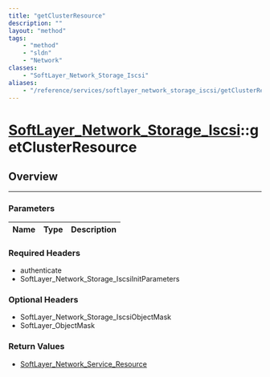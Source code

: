 ```yaml
---
title: "getClusterResource"
description: ""
layout: "method"
tags:
    - "method"
    - "sldn"
    - "Network"
classes:
    - "SoftLayer_Network_Storage_Iscsi"
aliases:
    - "/reference/services/softlayer_network_storage_iscsi/getClusterResource"
---
```

# [SoftLayer_Network_Storage_Iscsi](/reference/services/SoftLayer_Network_Storage_Iscsi)::getClusterResource




## Overview 


-----

### Parameters 
|Name | Type | Description |
| --- | --- | --- |


### Required Headers
* authenticate
* SoftLayer_Network_Storage_IscsiInitParameters


### Optional Headers
* SoftLayer_Network_Storage_IscsiObjectMask
* SoftLayer_ObjectMask

### Return Values
* <a href='/reference/datatypes/SoftLayer_Network_Service_Resource'>SoftLayer_Network_Service_Resource </a>





